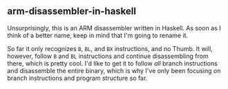 arm-disassembler-in-haskell
---------------------------

Unsurprisingly, this is an ARM disassembler written in Haskell.  As soon as I
think of a better name, keep in mind that I'm going to rename it.

So far it only recognizes `B`, `BL`, and `BX` instructions, and no Thumb.  It
will, however, follow `B` and `BL` instructions and continue disassembling from
there, which is pretty cool.  I'd like to get it to follow *all* branch
instructions and disassemble the entire binary, which is why I've only been
focusing on branch instructions and program structure so far.
